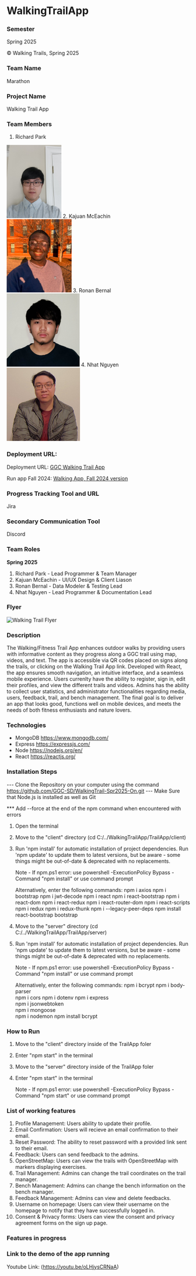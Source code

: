# WalkingTrailApp

### Semester
Spring 2025

© Walking Trails, Spring 2025

### Team Name

Marathon

### Project Name

Walking Trail App

### Team Members
1. Richard Park
<img src = "docs-Spring2025/Richard.jpg" width="" height="200">
2. Kajuan McEachin <br/>
<img src = "docs-Spring2025/Kajuan.PNG" width="" height="200">
3. Ronan Bernal <br/>
<img src = "docs-Spring2025/Ronan.jpg" width="" height="200">
4. Nhat Nguyen <br/>
<img src = "docs-Spring2025/Nhat Nguyen.jpg" width="" height="200">

### Deployment URL:

Deployment URL: [GGC Walking Trail App](https://ggcwalkingtrail.netlify.app/)

Run app Fall 2024: [Walking App, Fall 2024 version](https://walking-trails-xnla.vercel.app/)

### Progress Tracking Tool and URL

Jira

### Secondary Communication Tool

Discord

### Team Roles

**Spring 2025**
1.   Richard Park - Lead Programmer & Team Manager
2.   Kajuan McEachin - UI/UX Design & Client Liason
3.   Ronan Bernal - Data Modeler & Testing Lead
4.   Nhat Nguyen - Lead Programmer & Documentation Lead

### Flyer
![Walking Trail Flyer](https://github.com/user-attachments/assets/0644c575-3d4e-49e5-82e9-615aca5289e1)


### Description

The Walking/Fitness Trail App enhances outdoor walks by providing users with informative content as they progress along a GGC trail using map, videos, and text. The app is accessible via QR codes placed on signs along the trails, or clicking on the Walking Trail App link. Developed with React, the app ensures smooth navigation, an intuitive interface, and a seamless mobile experience. Users currenlty have the ability to register, sign in, edit their profiles, and view the different trails and videos. Admins has the ability to collect user statistics, and administrator functionalities regarding media, users, feedback, trail, and bench management. The final goal is to deliver an app that looks good, functions well on mobile devices, and meets the needs of both fitness enthusiasts and nature lovers.

### Technologies

- MongoDB
  https://www.mongodb.com/
- Express
  https://expressjs.com/
- Node
  https://nodejs.org/en/
- React
  https://reactjs.org/

### Installation Steps

--- Clone the Repository on your computer using the command https://github.com/GGC-SD/WalkingTrail-Spr2025-On.git
--- Make Sure that Node.js is installed as well as Git


\*\*\* Add --force at the end of the npm command when encountered with errors

1. Open the terminal
2. Move to the "client" directory (cd C:/../WalkingTrailApp/TrailApp/client)
3. Run 'npm install' for automatic installation of project dependencies. Run 'npm update' to update them to latest versions, but be aware - some things might be out-of-date & deprecated with no replacements.

   Note - If npm.ps1 error: use powershell -ExecutionPolicy Bypass -Command "npm install" or use command prompt

   Alternatively, enter the following commands:
   npm i axios
   npm i bootstrap
   npm i jwt-decode
   npm i react
   npm i react-bootstrap
   npm i react-dom
   npm i react-redux
   npm i react-router-dom
   npm i react-scripts
   npm i redux
   npm i redux-thunk
   npm i --legacy-peer-deps
   npm install react-bootstrap bootstrap

4. Move to the "server" directory (cd C:/../WalkingTrailApp/TrailApp/server)
5. Run 'npm install' for automatic installation of project dependencies. Run 'npm update' to update them to latest versions, but be aware - some things might be out-of-date & deprecated with no replacements.

   Note - If npm.ps1 error: use powershell -ExecutionPolicy Bypass -Command "npm install" or use command prompt

   Alternatively, enter the following commands: 
   npm i bcrypt
   npm i body-parser  
   npm i cors 
   npm i dotenv 
   npm i express  
   npm i jsonwebtoken  
   npm i mongoose  
   npm i nodemon
   npm install bcrypt

### How to Run

1. Move to the "client" directory inside of the TrailApp foler
2. Enter "npm start" in the terminal
3. Move to the "server" directory inside of the TrailApp foler
4. Enter "npm start" in the terminal

   Note - If npm.ps1 error: use powershell -ExecutionPolicy Bypass -Command "npm start" or use command prompt


### List of working features

1. Profile Management: Users ability to update their profile.
2. Email Confirmation: Users will recieve an email confirmation to their email.
3. Reset Password: The ability to reset password with a provided link sent to their email.
4. Feedback: Users can send feedback to the admins.
5. OpenStreetMap: Users can view the trails with OpenStreetMap with markers displaying exercises.
6. Trail Management: Admins can change the trail coordinates on the trail manager.
7. Bench Management: Admins can change the bench information on the bench manager.
8. Feedback Management: Admins can view and delete feedbacks.
9. Username on homepage: Users can view their username on the homepage to notify that they have successfully logged in.
10. Consent & Privacy forms: Users can view the consent and privacy agreement forms on the sign up page.

### Features in progress
  
### Link to the demo of the app running

Youtube Link: (https://youtu.be/oLHjysCRNaA)

